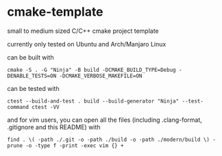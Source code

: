 # cmake-template

small to medium sized C/C++ cmake project template

currently only tested on Ubuntu and Arch/Manjaro Linux

can be built with

```
cmake -S . -G "Ninja" -B build -DCMAKE_BUILD_TYPE=Debug -DENABLE_TESTS=ON -DCMAKE_VERBOSE_MAKEFILE=ON
```

can be tested with

```
ctest --build-and-test . build --build-generator "Ninja" --test-command ctest -VV
```

and for vim users, you can open all the files (including .clang-format, .gitignore and this README) with

```
find . \( -path ./.git -o -path ./build -o -path ./modern/build \) -prune -o -type f -print -exec vim {} +
```
